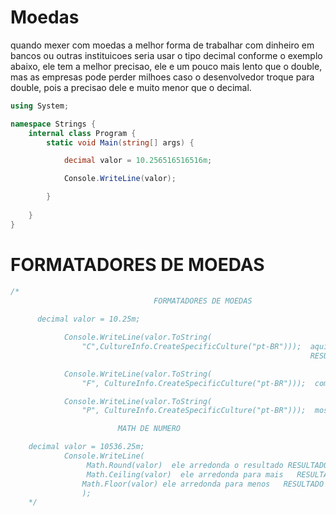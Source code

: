 # Moedas

quando mexer com moedas a melhor forma de trabalhar com dinheiro em bancos ou outras instituicoes seria usar o tipo decimal conforme o exemplo abaixo, ele tem a melhor precisao, ele e um pouco mais lento que o double, mas as empresas pode perder milhoes caso o desenvolvedor troque para double, pois a precisao dele e muito menor que o decimal.

```csharp
using System;

namespace Strings {
    internal class Program {
        static void Main(string[] args) {

            decimal valor = 10.256516516516m;

            Console.WriteLine(valor);

        }
      
    }
}
```

# FORMATADORES DE MOEDAS

```csharp
/*
                                FORMATADORES DE MOEDAS 
      
      decimal valor = 10.25m;

            Console.WriteLine(valor.ToString(
                "C",CultureInfo.CreateSpecificCulture("pt-BR")));  aqui podemos especificar para ele qual a formatacao ideal para cada cultura, com a letra "C" pedimos para que ele mostre o valor em dinheiro
                                                                   RESULTADO => R$ 10,25

            Console.WriteLine(valor.ToString(
                "F", CultureInfo.CreateSpecificCulture("pt-BR")));  com a letra "F" pedimos para que ele mostre o valor em mais exato possivel RESULTADO => 10,25

            Console.WriteLine(valor.ToString(
                "P", CultureInfo.CreateSpecificCulture("pt-BR")));  mostra o resultado com porcentagem RESULTADO => 1.025,00%

                        MATH DE NUMERO 

    decimal valor = 10536.25m;
            Console.WriteLine(
                 Math.Round(valor)  ele arredonda o resultado RESULTADO => 10536
                 Math.Ceiling(valor)  ele arredonda para mais   RESULTADO => 10537
                Math.Floor(valor) ele arredonda para menos   RESULTADO => 10536
                );
    */
```